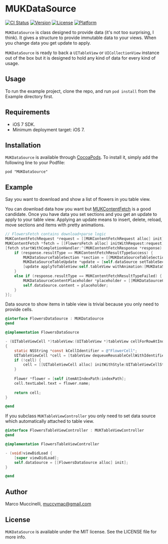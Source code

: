 # MUKDataSource

[![CI Status](http://img.shields.io/travis/muccy/MUKDataSource.svg?style=flat)](https://travis-ci.org/muccy/MUKDataSource)
[![Version](https://img.shields.io/cocoapods/v/MUKDataSource.svg?style=flat)](http://cocoadocs.org/docsets/MUKDataSource)
[![License](https://img.shields.io/cocoapods/l/MUKDataSource.svg?style=flat)](http://cocoadocs.org/docsets/MUKDataSource)
[![Platform](https://img.shields.io/cocoapods/p/MUKDataSource.svg?style=flat)](http://cocoadocs.org/docsets/MUKDataSource)

`MUKDataSource` is class designed to provide data (it's not too surprising, I think). It gives a structure to provide immutable data to your views. When you change data you get update to apply.

`MUKDataSource` is ready to back a `UITableView` or `UICollectionView` instance out of the box but it is designed to hold any kind of data for every kind of usage.

## Usage

To run the example project, clone the repo, and run `pod install` from the Example directory first.

## Requirements

* iOS 7 SDK.
* Minimum deployment target: iOS 7.

## Installation

`MUKDataSource` is available through [CocoaPods](http://cocoapods.org). To install
it, simply add the following line to your Podfile:

    pod "MUKDataSource"
	
## Example

Say you want to download and show a list of flowers in you table view.

You can download data how you want but [MUKContentFetch](https://github.com/muccy/MUKContentFetch) is a good candidate. Once you have data you set sections and you get an update to apply to your table view. Applying an update means to insert, delete, reload, move sections and items with pretty animations.

```objective-c
// FlowersFetch contains download+parse logic
MUKContentFetchRequest *request = [[MUKContentFetchRequest alloc] init];
MUKContentFetch *fetch = [[FlowersFetch alloc] initWithRequest:request];
[fetch startWithCompletionHandler:^(MUKContentFetchResponse *response) {
	if (response.resultType == MUKContentFetchResultTypeSuccess) {
		MUKDataSourceTableSection *section = [[MUKDataSourceTableSection alloc] initWithIdentifier:@"flowers" items:response.object headerTitle:@"Flowers" footerTitle:nil];
		MUKDataSourceTableUpdate *update = [self.dataSource setTableSections:@[section]];
		[update applyToTableView:self.tableView withAnimation:[MUKDataSourceTableUpdateAnimation automaticAnimation]];
	}
	else if (response.resultType == MUKContentFetchResultTypeFailed) {
		MUKDataSourceContentPlaceholder *placeholder = [[MUKDataSourceContentPlaceholder alloc] initWithTitle:@"Error" subtitle:[response.error localizedDescription] image:nil];
		self.dataSource.content = placeholder;
	}
}];
```

Data source to show items in table view is trivial because you only need to provide cells.

```objective-c
@interface FlowersDataSource : MUKDataSource
@end

@implementation FlowersDataSource

- (UITableViewCell *)tableView:(UITableView *)tableView cellForRowAtIndexPath:(NSIndexPath *)indexPath
{
	static NSString *const kCellIdentifier = @"FlowerCell";
	UITableViewCell *cell = [tableView dequeueReusableCellWithIdentifier:kCellIdentifier];
	if (!cell) {
		cell = [[UITableViewCell alloc] initWithStyle:UITableViewCellStyleDefault reuseIdentifier:kCellIdentifier];
	}
	
	Flower *flower = [self itemAtIndexPath:indexPath];
	cell.textLabel.text = flower.name;
	
	return cell;
}

@end
```
If you subclass `MUKTableViewController` you only need to set data source which automatically attached to table view.

```objective-c
@interface FlowersTableViewController : MUKTableViewController
@end

@implementation FlowersTableViewController

- (void)viewDidLoad {
    [super viewDidLoad];
    self.dataSource = [[FlowersDataSource alloc] init];
}

@end
```

## Author

Marco Muccinelli, muccymac@gmail.com

## License

`MUKDataSource` is available under the MIT license. See the LICENSE file for more info.
